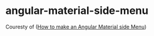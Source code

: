 # angular-material-side-menu

Couresty of ([How to make an Angular Material side Menu](http://brilliantbritz.com/2015/06/17/creating-your-own-angular-material-right-navigation-menu/))
